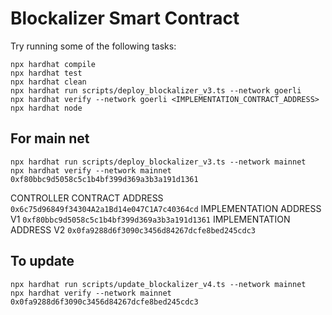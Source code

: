 # Blockalizer Smart Contract

Try running some of the following tasks:

```shell
npx hardhat compile
npx hardhat test
npx hardhat clean
npx hardhat run scripts/deploy_blockalizer_v3.ts --network goerli
npx hardhat verify --network goerli <IMPLEMENTATION_CONTRACT_ADDRESS>
npx hardhat node
```

## For main net

```
npx hardhat run scripts/deploy_blockalizer_v3.ts --network mainnet
npx hardhat verify --network mainnet 0xf80bbc9d5058c5c1b4bf399d369a3b3a191d1361
```

CONTROLLER CONTRACT ADDRESS `0x6c75d96849f34304A2a1Bd14e047C1A7c40364cd`
IMPLEMENTATION ADDRESS V1 `0xf80bbc9d5058c5c1b4bf399d369a3b3a191d1361`
IMPLEMENTATION ADDRESS V2 `0x0fa9288d6f3090c3456d84267dcfe8bed245cdc3`

## To update

```
npx hardhat run scripts/update_blockalizer_v4.ts --network mainnet
npx hardhat verify --network mainnet 0x0fa9288d6f3090c3456d84267dcfe8bed245cdc3
```
